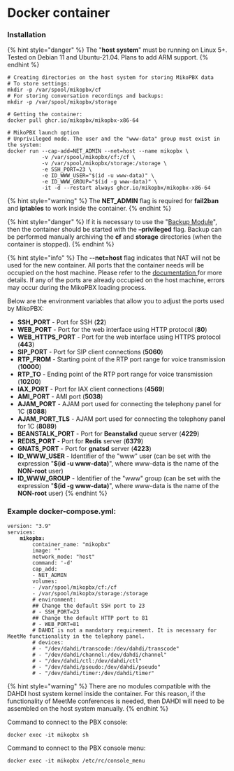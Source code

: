 # Docker container

### Installation

{% hint style="danger" %}
The "**host system**" must be running on Linux 5+. Tested on Debian 11 and Ubuntu-21.04. Plans to add ARM support.
{% endhint %}

```
# Creating directories on the host system for storing MikoPBX data
# To store settings:
mkdir -p /var/spool/mikopbx/cf 
# For storing conversation recordings and backups:
mkdir -p /var/spool/mikopbx/storage

# Getting the container:
docker pull ghcr.io/mikopbx/mikopbx-x86-64

# MikoPBX launch option
# Unprivileged mode. The user and the "www-data" group must exist in the system:
docker run --cap-add=NET_ADMIN --net=host --name mikopbx \
           -v /var/spool/mikopbx/cf:/cf \
           -v /var/spool/mikopbx/storage:/storage \
           -e SSH_PORT=23 \
           -e ID_WWW_USER="$(id -u www-data)" \
           -e ID_WWW_GROUP="$(id -g www-data)" \
           -it -d --restart always ghcr.io/mikopbx/mikopbx-x86-64
```

{% hint style="warning" %}
The **NET\_ADMIN** flag is required for **fail2ban** and **iptables** to work inside the container.
{% endhint %}

{% hint style="danger" %}
If it is necessary to use the "[Backup Module](../manual/maintenance/modul-rezervnogo-kopirovaniya.md)", then the container should be started with the **–privileged** flag. Backup can be performed manually archiving the **cf** and **storage** directories (when the container is stopped).
{% endhint %}

{% hint style="info" %}
The **--net=host** flag indicates that NAT will not be used for the new container. All ports that the container needs will be occupied on the host machine. Please refer to the [documentation ](https://docs.docker.com/network/host/)for more details. If any of the ports are already occupied on the host machine, errors may occur during the MikoPBX loading process.

Below are the environment variables that allow you to adjust the ports used by MikoPBX:

* **SSH\_PORT** - Port for SSH (**22**)&#x20;
* **WEB\_PORT** - Port for the web interface using HTTP protocol (**80**)&#x20;
* **WEB\_HTTPS\_PORT** - Port for the web interface using HTTPS protocol (**443**)&#x20;
* **SIP\_PORT** - Port for SIP client connections (**5060**)&#x20;
* **RTP\_FROM** - Starting point of the RTP port range for voice transmission (**10000**)&#x20;
* **RTP\_TO** - Ending point of the RTP port range for voice transmission (**10200**)&#x20;
* **IAX\_PORT** - Port for IAX client connections (**4569**)&#x20;
* **AMI\_PORT** - AMI port (**5038**)&#x20;
* **AJAM\_PORT** - AJAM port used for connecting the telephony panel for 1C (**8088**)&#x20;
* **AJAM\_PORT\_TLS** - AJAM port used for connecting the telephony panel for 1C (**8089**)&#x20;
* **BEANSTALK\_PORT** - Port for **Beanstalkd** queue server (**4229**)&#x20;
* **REDIS\_PORT** - Port for **Redis** server (**6379**)&#x20;
* **GNATS\_PORT** - Port for **gnatsd** server (**4223**)&#x20;
* **ID\_WWW\_USER** - Identifier of the "www" user (can be set with the expression "**$(id -u www-data)**", where www-data is the name of the **NON-root** user)&#x20;
* **ID\_WWW\_GROUP** - Identifier of the "www" group (can be set with the expression "**$(id -g www-data)**", where www-data is the name of the **NON-root** user)
{% endhint %}

### Example docker-compose.yml:

<pre class="language-docker"><code class="lang-docker">version: "3.9"
services:
<strong>    mikopbx:
</strong>        container_name: "mikopbx"
        image: ""
        network_mode: "host"
        command: '-d'
        cap_add:
        - NET_ADMIN
        volumes:
        - /var/spool/mikopbx/cf:/cf
        - /var/spool/mikopbx/storage:/storage
        # environment:
        ## Change the default SSH port to 23
        # - SSH_PORT=23
        ## Change the default HTTP port to 81
        # - WEB_PORT=81
        # DAHDI is not a mandatory requirement. It is necessary for MeetMe functionality in the telephony panel.
        # devices:
        # - "/dev/dahdi/transcode:/dev/dahdi/transcode"
        # - "/dev/dahdi/channel:/dev/dahdi/channel"
        # - "/dev/dahdi/ctl:/dev/dahdi/ctl"
        # - "/dev/dahdi/pseudo:/dev/dahdi/pseudo"
        # - "/dev/dahdi/timer:/dev/dahdi/timer"
</code></pre>

{% hint style="warning" %}
There are no modules compatible with the DAHDI host system kernel inside the container. For this reason, if the functionality of MeetMe conferences is needed, then DAHDI will need to be assembled on the host system manually.
{% endhint %}

Command to connect to the PBX console:

```
docker exec -it mikopbx sh
```

Command to connect to the PBX console menu:

```
docker exec -it mikopbx /etc/rc/console_menu
```
